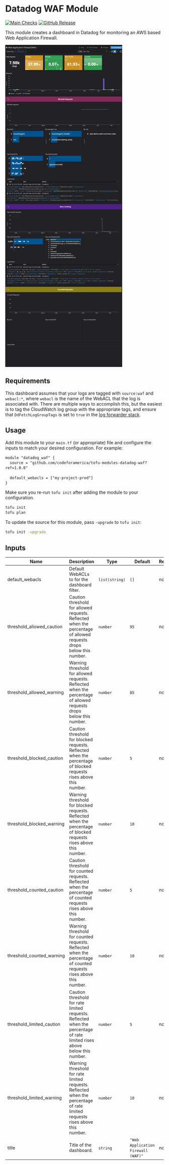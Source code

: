 # Datadog WAF Module

[![Main Checks][badge-checks]][code-checks] [![GitHub Release][badge-release]][latest-release]

This module creates a dashboard in Datadog for monitoring an AWS based Web
Application Firewall.

![Screenshot of the Datadog WAF Dashboard][screenshot-dashboard]

## Requirements

This dashboard assumes that your logs are tagged with `source:waf` and
`webacl:*`, where `webacl` is the name of the WebACL that the log is associated
with. There are multiple ways to accomplish this, but the easiest is to tag the
CloudWatch log group with the appropriate tags, and ensure that
`DdFetchLogGroupTags` is set to `true` in the [log forwarder
stack][aws-forwarder].

## Usage

Add this module to your `main.tf` (or appropriate) file and configure the inputs
to match your desired configuration. For example:

```hcl
module "datadog_waf" {
  source = "github.com/codeforamerica/tofu-modules-datadog-waf?ref=1.0.0"

  default_webacls = ["my-project-prod"]
}
```

Make sure you re-run `tofu init` after adding the module to your configuration.

```bash
tofu init
tofu plan
```

To update the source for this module, pass `-upgrade` to `tofu init`:

```bash
tofu init -upgrade
```

## Inputs

| Name                      | Description                                                                                                                  | Type           | Default                            | Required |
|---------------------------|------------------------------------------------------------------------------------------------------------------------------|----------------|------------------------------------|----------|
| default_webacls           | Default WebACLs to for the dashboard filter.                                                                                 | `list(string)` | `[]`                               | no       |
| threshold_allowed_caution | Caution threshold for allowed requests. Reflected when the percentage of allowed requests drops below this number.           | `number`       | `95`                               | no       |
| threshold_allowed_warning | Warning threshold for allowed requests. Reflected when the percentage of allowed requests drops below this number.           | `number`       | `85`                               | no       |
| threshold_blocked_caution | Caution threshold for blocked requests. Reflected when the percentage of blocked requests rises above this number.           | `number`       | `5`                                | no       |
| threshold_blocked_warning | Warning threshold for blocked requests. Reflected when the percentage of blocked requests rises above this number.           | `number`       | `10`                               | no       |
| threshold_counted_caution | Caution threshold for counted requests. Reflected when the percentage of counted requests rises above this number.           | `number`       | `5`                                | no       |
| threshold_counted_warning | Warning threshold for counted requests. Reflected when the percentage of counted requests rises above this number.           | `number`       | `10`                               | no       |
| threshold_limited_caution | Caution threshold for rate limited requests. Reflected when the percentage of rate limited rises above below this number.    | `number`       | `5`                                | no       |
| threshold_limited_warning | Warning threshold for rate limited requests. Reflected when the percentage of rate limited requests rises above this number. | `number`       | `10`                               | no       |
| title                     | Title of the dashboard.                                                                                                      | `string`       | `"Web Application Firewall (WAF)"` | no       |

[aws-forwarder]: https://docs.datadoghq.com/logs/guide/forwarder/?tab=cloudformation#advanced-optional
[badge-checks]: https://github.com/codeforamerica/tofu-modules-datadog-waf-dashboard/actions/workflows/main.yaml/badge.svg
[badge-release]: https://img.shields.io/github/v/release/codeforamerica/tofu-modules-datadog-waf-dashboard?logo=github&label=Latest%20Release
[code-checks]: https://github.com/codeforamerica/tofu-modules-datadog-waf-dashboard/actions/workflows/main.yaml
[latest-release]: https://github.com/codeforamerica/tofu-modules-datadog-waf-dashboard/releases/latest
[screenshot-dashboard]: docs/assets/dashboard.png
